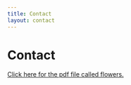```yaml
---
title: Contact
layout: contact
---
```



# Contact

<a href =".pdf">Click here for the pdf file called flowers.</a>
